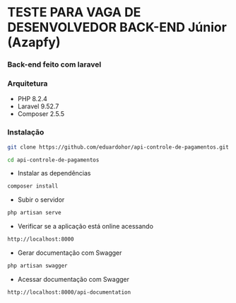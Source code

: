 # TESTE PARA VAGA DE DESENVOLVEDOR BACK-END Júnior (Azapfy)

### Back-end feito com laravel

### Arquitetura 

- PHP 8.2.4
- Laravel 9.52.7
- Composer 2.5.5

### Instalação
```sh
git clone https://github.com/eduardohor/api-controle-de-pagamentos.git
```

```sh
cd api-controle-de-pagamentos
```

- Instalar as dependências

```sh
composer install
```

- Subir o servidor

```sh
php artisan serve
```

- Verificar se a aplicação está online acessando

```sh
http://localhost:8000
```

- Gerar documentação com Swagger

```sh
php artisan swagger
```

 - Acessar documentação com Swagger

```sh
http://localhost:8000/api-documentation
```